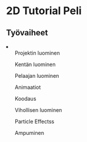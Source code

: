 <h1>2D Tutorial Peli</h1>
<h2>Työvaiheet</h2>
<li>
  <ul>Projektin luominen</ul>
  <ul>Kentän luominen</ul>
  <ul>Pelaajan luominen</ul>
  <ul>Animaatiot</ul>
  <ul>Koodaus</ul>
  <ul>Vihollisen luominen</ul>
  <ul>Particle Effectss</ul>
  <ul>Ampuminen</ul>
</li>
